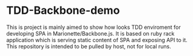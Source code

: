 # TDD-Backbone-demo

This is project is mainly aimed to show how looks TDD enviroment for developing SPA in Marionette/Backbone.js.
It is based on ruby rack application which is serving static content of SPA and exposing API to it.
This repository is intended to be pulled by host, not for local runs.  
 
